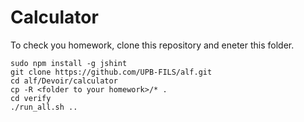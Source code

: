 # Calculator

To check you homework, clone this repository and eneter this folder.

    sudo npm install -g jshint
    git clone https://github.com/UPB-FILS/alf.git
    cd alf/Devoir/calculator
    cp -R <folder to your homework>/* .
    cd verify
    ./run_all.sh ..
